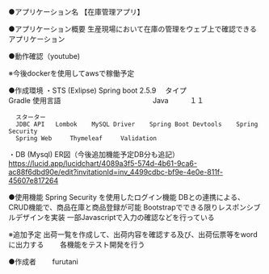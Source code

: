 ●アプリケーション名
【在庫管理アプリ】

●アプリケーション概要
生産現場において在庫の管理をウェブ上で確認できるアプリケーション

●動作確認（youtube)

  ※今後dockerを使用してawsで稼働予定

●作成環境
・STS  (Exlipse)
      Spring boot  2.5.9　
      タイプ　　　　　　　　　　　　　　　　　　Gradle    使用言語　　　　　　　　　　　　　Java　　　１１
      
      スターター
      JDBC API   Lombok    MySQL Driver    Spring Boot Devtools    Spring Security
      Spring Web     Thymeleaf     Validation
      
・DB    (Mysql)
      ER図（今後追加機能予定DB分も追記）
      https://lucid.app/lucidchart/4089a3f5-574d-4b61-9ca6-ac88f6dbd90e/edit?invitationId=inv_4499cdbc-bf9e-4e0e-811f-45607e817264

●使用機能
Spring Security を使用したログイン機能
DBとの連携による、CRUD機能で、商品在庫と商品登録が可能
Bootstrapでできる限りレスポンシブルデザインを実装
一部Javascriptで入力の確認などを行っている

  ※追加予定
    出荷一覧を作成して、出荷内容を確認する及び、出荷伝票等をwordに出力する
   　　各機能をテスト開発を行う
     
●作成者
　　furutani

